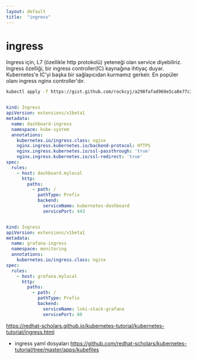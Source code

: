 ```yaml
---
layout: default
title:  "ingress"
---
```


# ingress 

Ingress için, L7 (özellikle http protokolü) yeteneği olan service diyebiliriz.
Ingress özelliği, bir ingress controller(IC) kaynağına ihtiyaç duyar. Kubernetes'e IC'yi başka bir sağlayıcıdan kurmamız gerkeir. En popüler olanı ingress nginx controller'dır. 

```sh
kubectl apply -f https://gist.github.com/rockcyj/a298fafad969e5ca8e77c3e66fa815fe/raw/57254e34049c963cf83a4619b0d2fb6d5b21b24f/ingress-nginx-controller-1.yaml
```


```yaml

kind: Ingress
apiVersion: extensions/v1beta1
metadata:
  name: dashboard-ingress
  namespace: kube-system
  annotations:
    kubernetes.io/ingress.class: nginx
    nginx.ingress.kubernetes.io/backend-protocol: HTTPS
    nginx.ingress.kubernetes.io/ssl-passthrough: 'true'
    nginx.ingress.kubernetes.io/ssl-redirect: 'true'
spec:
  rules:
    - host: dashboard.mylocal
      http:
        paths:
          - path: /
            pathType: Prefix
            backend:
              serviceName: kubernetes-dashboard
              servicePort: 443

```


```yaml

kind: Ingress
apiVersion: extensions/v1beta1
metadata:
  name: grafana-ingress
  namespace: monitoring
  annotations:
    kubernetes.io/ingress.class: nginx
spec:
  rules:
    - host: grafana.mylocal
      http:
        paths:
          - path: /
            pathType: Prefix
            backend:
              serviceName: loki-stack-grafana
              servicePort: 80
```

https://redhat-scholars.github.io/kubernetes-tutorial/kubernetes-tutorial/ingress.html


* ingress yaml dosyaları
https://github.com/redhat-scholars/kubernetes-tutorial/tree/master/apps/kubefiles